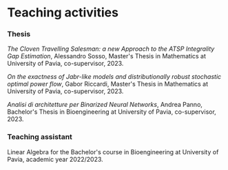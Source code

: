 # Teaching activities

### Thesis

*The Cloven Travelling Salesman: a new Approach to the ATSP Integrality Gap Estimation*, Alessandro Sosso, Master's Thesis in Mathematics at University of Pavia, co-supervisor, 2023.

*On the exactness of Jabr-like models and distributionally robust stochastic optimal power flow*, Gabor Riccardi, Master's Thesis in Mathematics at University of Pavia, co-supervisor, 2023.

*Analisi di architetture per Binarized Neural Networks*, Andrea Panno, Bachelor's Thesis in Bioengineering at University of Pavia, co-supervisor, 2023.


### Teaching assistant

Linear Algebra for the Bachelor's course in Bioengineering at University of Pavia, academic year 2022/2023.

